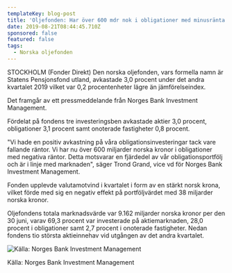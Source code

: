 ```yaml
---
templateKey: blog-post
title: 'Oljefonden: Har över 600 mdr nok i obligationer med minusränta'
date: 2019-08-21T08:44:45.710Z
sponsored: false
featured: false
tags:
  - Norska oljefonden
---
```

STOCKHOLM (Fonder Direkt) Den norska oljefonden, vars formella namn är Statens Pensjonsfond utland, avkastade 3,0 procent under det andra kvartalet 2019 vilket var 0,2 procentenheter lägre än jämförelseindex.



Det framgår av ett pressmeddelande från Norges Bank Investment Management.



Fördelat på fondens tre investeringsben avkastade aktier 3,0 procent, obligationer 3,1 procent samt onoterade fastigheter 0,8 procent.



"Vi hade en positiv avkastning på våra obligationsinvesteringar tack vare fallande räntor. Vi har nu över 600 miljarder norska kronor i obligationer med negativa räntor. Detta motsvarar en fjärdedel av vår obligationsportfölj och är i linje med marknaden", säger Trond Grand, vice vd för Norges Bank Investment Management.



Fonden upplevde valutamotvind i kvartalet i form av en stärkt norsk krona, vilket förde med sig en negativ effekt på portföljvärdet med 38 miljarder norska kronor.



Oljefondens totala marknadsvärde var 9.162 miljarder norska kronor per den 30 juni, varav 69,3 procent var investerade på aktiemarknaden, 28,0 procent i obligationer samt 2,7 procent i onoterade fastigheter. Nedan fondens tio största aktieinnehav vid utgången av det andra kvartalet.

![Källa: Norges Bank Investment Management](/img/oljefonden21aug.png)

<span class="image-caption">Källa: Norges Bank Investment Management</span>
